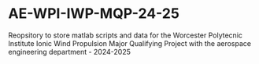 # AE-WPI-IWP-MQP-24-25
Reopsitory to store matlab scripts and data for the Worcester Polytecnic Institute Ionic Wind Propulsion Major Qualifying Project with the aerospace engineering department - 2024-2025
